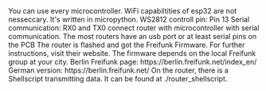 <readme>
	<microcontroller>
		You can use every microcontroller. WiFi capabiltities of esp32 are not nesseccary.
		It's written in micropython.
		<pin configuration>
			WS2812 controll pin:  Pin 13
			Serial communication: RX0 and TX0
		</pin configuration>
	</microcontroller>
	connect router with microcontroller with serial communication. The most routers have an usb port or at least serial pins on the PCB
	<router>
		The router is flashed and got the Freifunk Firmware. For further instructions, visit their website. The firmware depends on the local Freifunk group at your city.
		Berlin Freifunk page: https://berlin.freifunk.net/index_en/
		German version:       https://berlin.freifunk.net/
		On the router, there is a Shellscript transmitting data. It can be found at ./router_shellscript.
	</router>
<readme>

